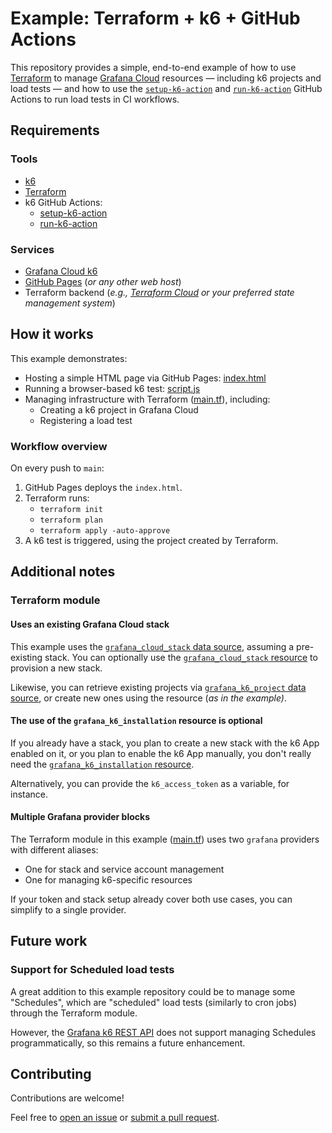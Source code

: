 # Example: Terraform + k6 + GitHub Actions

This repository provides a simple, end-to-end example of how to use
[Terraform](https://developer.hashicorp.com/terraform) to manage [Grafana Cloud](https://grafana.com/products/cloud/)
resources — including k6 projects and load tests — and how to use the
[`setup-k6-action`](https://github.com/grafana/setup-k6-action) and
[`run-k6-action`](https://github.com/grafana/run-k6-action) GitHub Actions to run load tests in CI workflows.

## Requirements

### Tools

- [k6](https://grafana.com/oss/k6/)
- [Terraform](https://developer.hashicorp.com/terraform)
- k6 GitHub Actions:
    - [setup-k6-action](https://github.com/grafana/setup-k6-action)
    - [run-k6-action](https://github.com/grafana/run-k6-action)

### Services

- [Grafana Cloud k6](https://grafana.com/products/cloud/k6/)
- [GitHub Pages](https://pages.github.com/) (*or any other web host*)
- Terraform backend (*e.g., [Terraform Cloud](https://www.hashicorp.com/es/products/terraform) or your preferred state
  management system*)

## How it works

This example demonstrates:

- Hosting a simple HTML page via GitHub Pages: [index.html](./index.html)
- Running a browser-based k6 test: [script.js](./script.js)
- Managing infrastructure with Terraform ([main.tf](./main.tf)), including:
    - Creating a k6 project in Grafana Cloud
    - Registering a load test

### Workflow overview

On every push to `main`:

1. GitHub Pages deploys the `index.html`.
2. Terraform runs:
    - `terraform init`
    - `terraform plan`
    - `terraform apply -auto-approve`
3. A k6 test is triggered, using the project created by Terraform.

## Additional notes

### Terraform module

#### Uses an existing Grafana Cloud stack

This example uses the
[
`grafana_cloud_stack` data source](https://registry.terraform.io/providers/grafana/grafana/latest/docs/data-sources/cloud_stack),
assuming a pre-existing stack. You can optionally use the [
`grafana_cloud_stack` resource](https://registry.terraform.io/providers/grafana/grafana/latest/docs/resources/cloud_stack)
to provision a new stack.

Likewise, you can retrieve existing projects via [
`grafana_k6_project` data source](https://registry.terraform.io/providers/grafana/grafana/latest/docs/data-sources/k6_project),
or create new ones using the resource (_as in the example)_.

#### The use of the `grafana_k6_installation` resource is optional

If you already have a stack, you plan to create a new stack with the k6 App enabled on it, or you plan to enable the
k6 App manually, you don't really need the
[
`grafana_k6_installation` resource](https://registry.terraform.io/providers/grafana/grafana/latest/docs/resources/k6_installation).

Alternatively, you can provide the `k6_access_token` as a variable, for instance.

#### Multiple Grafana provider blocks

The Terraform module in this example ([main.tf](./main.tf)) uses two `grafana` providers with different aliases:

- One for stack and service account management
- One for managing k6-specific resources

If your token and stack setup already cover both use cases, you can simplify to a single provider.

## Future work

### Support for Scheduled load tests

A great addition to this example repository could be to manage some "Schedules", which are "scheduled" load tests
(similarly to cron jobs) through the Terraform module. 

However, the
[Grafana k6 REST API](https://grafana.com/docs/grafana-cloud/testing/k6/reference/cloud-rest-api/) does not support
managing Schedules programmatically, so this remains a future enhancement.

## Contributing

Contributions are welcome!

Feel free to [open an issue](https://github.com/joanlopez/terraform-k6-example/issues/new) or
[submit a pull request](https://github.com/joanlopez/terraform-k6-example/compare).